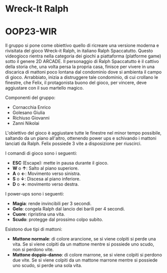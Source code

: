 # Wreck-It Ralph
# OOP23-WIR
Il gruppo si pone come obiettivo quello di ricreare una versione moderna e rivisitata del gioco Wreck-it Ralph, in italiano Ralph Spaccatutto. Questo videogioco rientra nella categoria dei giochi a piattaforma (platforme game) sotto il genere 2D ARCADE. Il personaggio di Ralph Spaccatutto è il cattivo della storia che, una volta persa la propria casa, finisce per vivere in una discarica di mattoni poco lontana dal condominio dove si ambienta il campo di gioco. Arrabbiato, inizia a distruggere tale condominio, di cui crollano le finestre, che Felix, il protagonista buono del gioco, per vincere, deve aggiustare con il suo martello magico.

Componenti del gruppo:
- Cornacchia Enrico
- Golesano Giulia
- Richiuso Giovanni
- Zanni Nikolai

L'obiettivo del gioco è aggiustare tutte le finestre nel minor tempo possibile, saltando da un piano all'altro, ottenendo power ups e schivando i mattoni lanciati da Ralph. Felix possiede 3 vite a disposizione per riuscirci.

I comandi di gioco sono i seguenti:
- **ESC** (Escape): mette in pausa durante il gioco.
- **W** o **↑**: Salto al piano superiore.
- **A** o **←**: Movimento verso sinistra.
- **S** o **↓**: Discesa al piano inferiore.
- **D** o **→**: movimento verso destra.

I power-ups sono i seguenti:
- **Magia**: rende invincibili per 3 secondi.
- **Gelo**: congela Ralph dal lancio dei barili per 4 secondi.
- **Cuore**: ripristina una vita.
- **Scudo**: protegge dal prossimo colpo subito.

Esistono due tipi di mattoni:
- **Mattone normale**: di colore arancione, se si viene colpiti si perde una vita.
Se si viene colpiti da un mattone mentre si possiede uno scudo, non si
perdono vite.
- **Mattone doppio-danno**: di colore marrone, se si viene colpiti si perdono due
vite. Se si viene colpiti da un mattone marrone mentre si possiede uno scudo,
si perde una sola vita.
